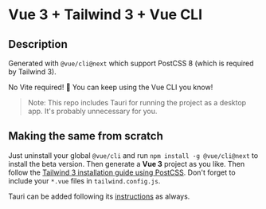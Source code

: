 # Vue 3 + Tailwind 3 + Vue CLI

## Description

Generated with `@vue/cli@next` which support PostCSS 8 (which is required by Tailwind 3).

No Vite required! 🥳
You can keep using the Vue CLI you know!

> Note: This repo includes Tauri for running the project as a desktop app. It's probably unnecessary for you.

## Making the same from scratch

Just uninstall your global `@vue/cli` and run `npm install -g @vue/cli@next` to install the beta version.
Then generate a **Vue 3** project as you like.
Then follow the [Tailwind 3 installation guide using PostCSS](https://tailwindcss.com/docs/installation/using-postcss). Don't forget to include your `*.vue` files in `tailwind.config.js`.

Tauri can be added following its [instructions](https://github.com/tauri-apps/vue-cli-plugin-tauri) as always.
